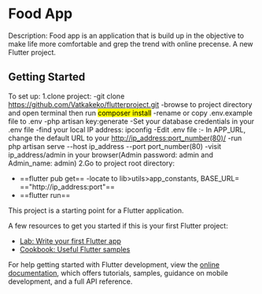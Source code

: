 # Food App
Description: Food app is an application that is build up in the objective to make life more comfortable and grep the trend with online precense.
A new Flutter project.

## Getting Started
To set up:
1.clone project:
-git clone <https://github.com/Vatkakeko/flutterproject.git>
-browse to project directory and open terminal then run <mark>composer install</mark>
-rename or copy .env.example file to .env
-php artisan key:generate
-Set your database credentials in your .env file
-find your local IP address: ipconfig
-Edit .env file :- In APP_URL, change the default URL to your <http://ip_address:port_number(80)/>
-run php artisan serve --host ip_address --port port_number(80)
-visit ip_address/admin in your browser(Admin password: admin and Admin_name: admin)
2.Go to project root directory:
- ==flutter pub get==
-locate to lib>utils>app_constants, BASE_URL= =="http://ip_address:port"==
- ==flutter run==

This project is a starting point for a Flutter application.

A few resources to get you started if this is your first Flutter project:

- [Lab: Write your first Flutter app](https://docs.flutter.dev/get-started/codelab)
- [Cookbook: Useful Flutter samples](https://docs.flutter.dev/cookbook)

For help getting started with Flutter development, view the
[online documentation](https://docs.flutter.dev/), which offers tutorials,
samples, guidance on mobile development, and a full API reference.
